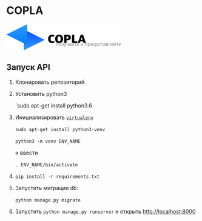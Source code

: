 # COPLA
![COPLA](https://github.com/otamans/copla-web/blob/master/frontend/img/logo.png)


## Запуск API

1. Клонировать репозиторий

2. Установить python3

    `sudo apt-get install python3.6

3. Инициализировать [`virtualenv`](http://pypi.python.org/pypi/virtualenv)

    `sudo apt-get install python3-venv`

    `python3 -m venv ENV_NAME`

    и ввести

    `. ENV_NAME/bin/activate`

4. `pip install -r requirements.txt` 

5. Запустить миграции db:

    `python manage.py migrate`

6. Запустить `python manage.py runserver` и открыть [http://localhost:8000](http://localhost:8000)


